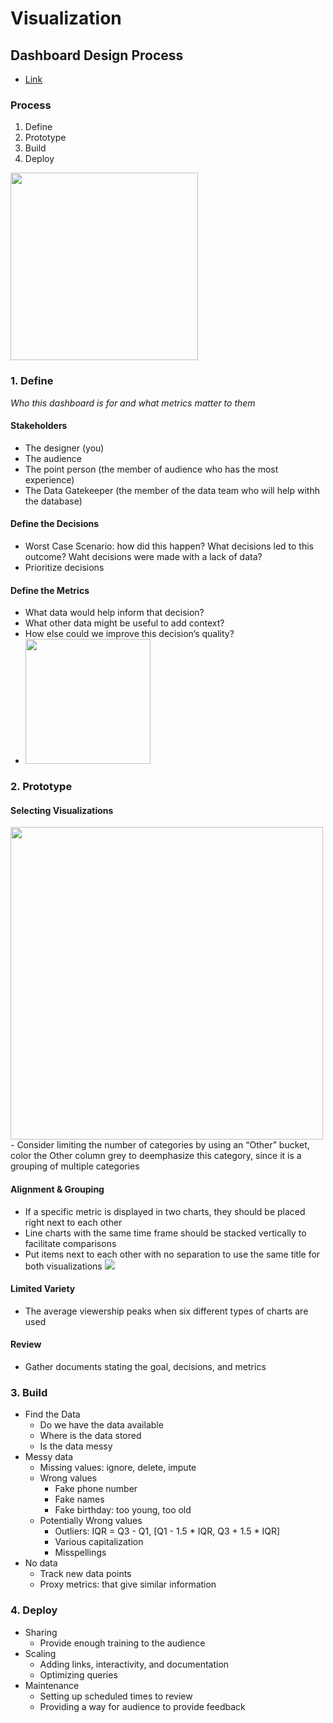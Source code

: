 # Visualization
## Dashboard Design Process
- [Link](https://dataschool.com/how-to-design-a-dashboard/dashboard-design-process/)

### Process
1. Define
2. Prototype
3. Build
4. Deploy

<img src="https://dataschool.com/assets/images/how-to-design-a-dashboard/dashboard-design-process/dash-design-process-overview.jpg" height="300px">

### 1. Define
_Who this dashboard is for and what metrics matter to them_

#### Stakeholders
- The designer (you)
- The audience
- The point person (the member of audience who has the most experience)
- The Data Gatekeeper (the member of the data team who will help withh the database)

#### Define the Decisions
- Worst Case Scenario: how did this happen? What decisions led to this outcome? Waht decisions were made with a lack of data?
- Prioritize decisions

#### Define the Metrics
- What data would help inform that decision?
- What other data might be useful to add context?
- How else could we improve this decision’s quality?
- <img src="https://dataschool.com/assets/images/Screen%20Shot%202020-02-10%20at%201.58.58%20PM.png" height="200px">

### 2. Prototype
#### Selecting Visualizations
<img src="https://dataschool.com/assets/images/Decision%20Tree%206.png" height="500px">
- Consider limiting the number of categories by using an “Other” bucket, color the Other column grey to deemphasize this category, since it is a grouping of multiple categories

#### Alignment & Grouping
- If a specific metric is displayed in two charts, they should be placed right next to each other
- Line charts with the same time frame should be stacked vertically to facilitate comparisons
- Put items next to each other with no separation to use the same title for both visualizations
  <img src="https://dataschool.com/assets/images/how-to-design-a-dashboard/arranging_your_charts_as_a_dashboard/sameTitle.png">

#### Limited Variety
- The average viewership peaks when six different types of charts are used

#### Review
- Gather documents stating the goal, decisions, and metrics

### 3. Build
- Find the Data
  - Do we have the data available
  - Where is the data stored
  - Is the data messy
- Messy data
  - Missing values: ignore, delete, impute
  - Wrong values
    - Fake phone number
    - Fake names
    - Fake birthday: too young, too old
  - Potentially Wrong values
    - Outliers: IQR = Q3 - Q1, [Q1 - 1.5 * IQR, Q3 + 1.5 * IQR]
    - Various capitalization
    - Misspellings
- No data
  - Track new data points
  - Proxy metrics: that give similar information
### 4. Deploy
- Sharing
  - Provide enough training to the audience
- Scaling
  - Adding links, interactivity, and documentation
  - Optimizing queries
- Maintenance
  - Setting up scheduled times to review
  - Providing a way for audience to provide feedback
